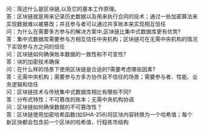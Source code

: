 问：简述什么是区块链,以及它的基本工作原理。<br>
答：区块链就是用来记录历史数据以及用来执行合同的技术；通过一些加密算法来实现数据难以被篡改；并且参与者可以通过共享账本来实现相互信任 <br>
问：为什么在需要多方参与的解决方案中,区块链比集中式数据库更有优势? <br>
答：集中式数据库需要参与方相互信任中央机构；区块链可在无需中央机构的情况下实现参与方之间的信任 <br>
问：区块链如何确保账本数据的一致性和不可变性? <br>
答：块的加密技术确保 <br>
问：在什么样的场景下使用区块链是合适的?需要考虑哪些因素? <br>
答：无需中央机构；需要参与方多方协作且不信任的场景；需要参与者、性能、业务逻辑和信任 <br>
问：区块链技术与传统集中式数据库相比有哪些不同? <br>
答：分布式特性；不可篡改的账本；无需中央机构协调 <br>
问：区块链如何确保数据的不可篡改性？ <br>
答：区块链使用加密哈希函数(如SHA-256)将区块内容转换为一个哈希值；每个新区快都会包含前一个区块的哈希值，行程练市结构 <br>